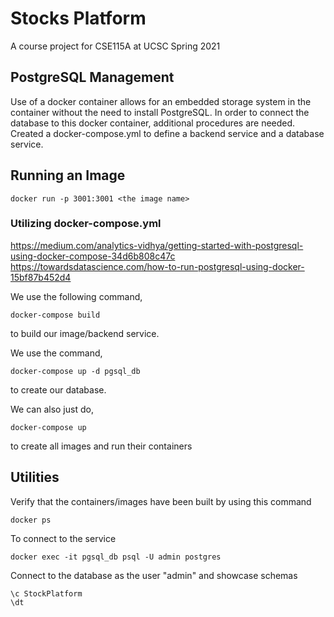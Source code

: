 # Stocks Platform
A course project for CSE115A at UCSC
Spring 2021

## PostgreSQL Management
Use of a docker container allows for an embedded storage system in the container without the need to install PostgreSQL. In order to connect the database to this docker container, additional procedures are needed. Created a docker-compose.yml to define a backend service and a database service.

## Running an Image

```
docker run -p 3001:3001 <the image name>
```

### Utilizing docker-compose.yml

https://medium.com/analytics-vidhya/getting-started-with-postgresql-using-docker-compose-34d6b808c47c
https://towardsdatascience.com/how-to-run-postgresql-using-docker-15bf87b452d4

We use the following command,
```
docker-compose build
```
to build our image/backend service.

We use the command,
```
docker-compose up -d pgsql_db
```
to create our database.

We can also just do,
```
docker-compose up
```
to create all images and run their containers

## Utilities
Verify that the containers/images have been built by using this command
```
docker ps 
```

To connect to the service
```
docker exec -it pgsql_db psql -U admin postgres
```

Connect to the database as the user "admin" and showcase schemas
```
\c StockPlatform
\dt
```

